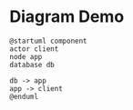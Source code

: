 # Diagram Demo
```plantuml
@startuml component
actor client
node app
database db

db -> app
app -> client
@enduml
```
